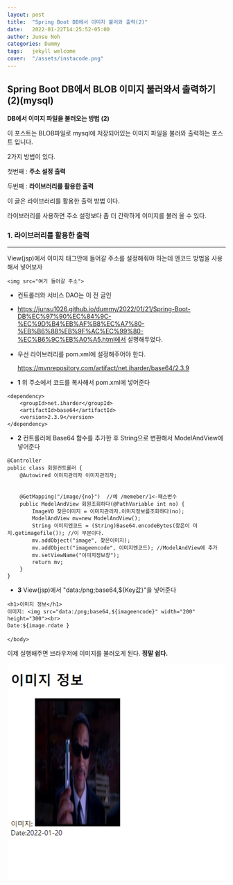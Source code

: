 ```yaml
---
layout: post
title:  "Spring Boot DB에서 이미지 불러와 출력(2)"
date:   2022-01-22T14:25:52-05:00
author: Junsu Noh
categories: Dummy
tags:	jekyll welcome
cover:  "/assets/instacode.png"
---
```


## Spring Boot DB에서 BLOB 이미지 불러와서 출력하기(2)(mysql)



**DB에서 이미지 파일을 불러오는 방법 (2)** 

이 포스트는 BLOB파일로 mysql에 저장되어있는 이미지 파일을 불러와 출력하는 포스트 입니다.

2가지 방법이 있다. 

첫번째 : **주소 설정 출력**

두번째 : **라이브러리를 활용한 출력**

이 글은 라이브러리를 활용한 출력 방법 이다.

라이브러리를 사용하면 주소 설정보다 좀 더 간략하게 이미지를 불러 올 수 있다.



### 1. 라이브러리를 활용한 출력

------

View(jsp)에서 이미지 태그안에 들어갈 주소를 설정해줘야 하는데 엔코드 방법을 사용해서 넣어보자

```
<img src="여기 들어갈 주소">
```



- 컨트롤러와 서비스 DAO는 이 전 글인 

- https://junsu1026.github.io/dummy/2022/01/21/Spring-Boot-DB%EC%97%90%EC%84%9C-%EC%9D%B4%EB%AF%B8%EC%A7%80-%EB%B6%88%EB%9F%AC%EC%99%80-%EC%B6%9C%EB%A0%A5.html에서 설명해두었다.

- 우선 라이브러리를 pom.xml에 설정해주어야 한다.

  https://mvnrepository.com/artifact/net.iharder/base64/2.3.9





- **1** 위 주소에서 코드를 복사해서 pom.xml에 넣어준다

```
<dependency>
    <groupId>net.iharder</groupId>
    <artifactId>base64</artifactId>
    <version>2.3.9</version>
</dependency>
```



- **2** 컨트롤러에 Base64 함수를 추가한 후 String으로 변환해서 ModelAndView에 넣어준다

```
@Controller
public class 회원컨트롤러 {
	@Autowired 이미지관리자 이미지관리자;

	
	@GetMapping("/image/{no}")  //예 /memeber/1<-패스변수
	public ModelAndView 회원조회하다(@PathVariable int no) {
		ImageVO 찾은이미지 = 이미지관리자.이미지정보를조회하다(no);
		ModelAndView mv=new ModelAndView();
		String 이미지엔코드 = (String)Base64.encodeBytes(찾은이 미지.getimagefile()); //이 부분이다.
		mv.addObject("image", 찾은이미지);
		mv.addObject("imageencode", 이미지엔코드); //ModelAndView에 추가
		mv.setViewName("이미지정보창");
		return mv;
	}
}
```



- **3** View(jsp)에서 "data:/png;base64,${Key값}"을 넣어준다

```
<h1>이미지 정보</h1>
이미지: <img src="data:/png;base64,${imageencode}" width="200" height="300"><br> 
Date:${image.rdate }

</body>
```



이제 실행해주면 브라우저에 이미지를 불러오게 된다. **정말 쉽다.**

![0122](https://raw.githubusercontent.com/junsu1026/junsu1026.github.io/images/assets/img/0122.PNG)

